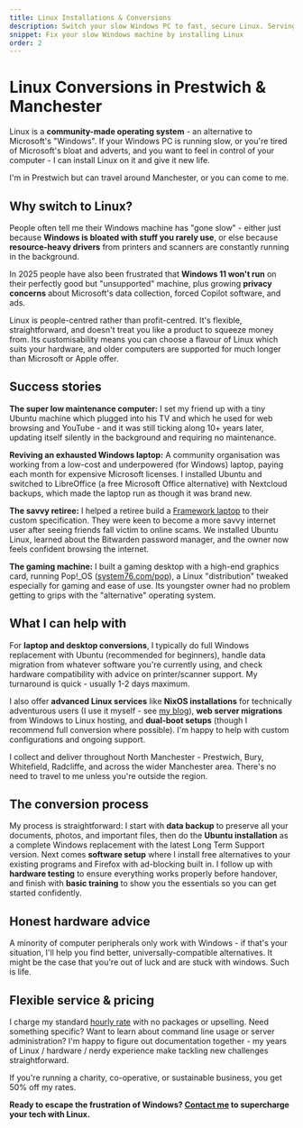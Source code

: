 ```yaml
---
title: Linux Installations & Conversions
description: Switch your slow Windows PC to fast, secure Linux. Serving Greater Manchester with laptop conversions, web server migrations, and Ubuntu support.
snippet: Fix your slow Windows machine by installing Linux
order: 2
---
```


# Linux Conversions in Prestwich & Manchester

Linux is a **community-made operating system** - an alternative to Microsoft's "Windows". If your Windows PC is running slow, or you're tired of Microsoft's bloat and adverts, and you want to feel in control of your computer - I can install Linux on it and give it new life.

I'm in Prestwich but can travel around Manchester, or you can come to me.

## Why switch to Linux?

People often tell me their Windows machine has "gone slow" - either just because **Windows is bloated with stuff you rarely use**, or else because **resource-heavy drivers** from printers and scanners are constantly running in the background.

In 2025 people have also been frustrated that **Windows 11 won't run** on their perfectly good but "unsupported" machine, plus growing **privacy concerns** about Microsoft's data collection, forced Copilot software, and ads.

Linux is people-centred rather than profit-centred. It's flexible, straightforward, and doesn't treat you like a product to squeeze money from. Its customisability means you can choose a flavour of Linux which suits your hardware, and older computers are supported for much longer than Microsoft or Apple offer.

## Success stories

**The super low maintenance computer:** I set my friend up with a tiny Ubuntu machine which plugged into his TV and which he used for web browsing and YouTube - and it was still ticking along 10+ years later, updating itself silently in the background and requiring no maintenance.

**Reviving an exhausted Windows laptop:** A community organisation was working from a low-cost and underpowered (for Windows) laptop, paying each month for expensive Microsoft licenses. I installed Ubuntu and switched to LibreOffice (a free Microsoft Office alternative) with Nextcloud backups, which made the laptop run as though it was brand new.

**The savvy retiree:** I helped a retiree build a [Framework laptop](/services/framework-laptops/) to their custom specification. They were keen to become a more savvy internet user after seeing friends fall victim to online scams. We installed Ubuntu Linux, learned about the Bitwarden password manager, and the owner now feels confident browsing the internet.

**The gaming machine:** I built a gaming desktop with a high-end graphics card, running Pop!\_OS ([system76.com/pop](https://system76.com/pop/)), a Linux "distribution" tweaked especially for gaming and ease of use. Its youngster owner had no problem getting to grips with the "alternative" operating system.

## What I can help with

For **laptop and desktop conversions**, I typically do full Windows replacement with Ubuntu (recommended for beginners), handle data migration from whatever software you're currently using, and check hardware compatibility with advice on printer/scanner support. My turnaround is quick - usually 1-2 days maximum.

I also offer **advanced Linux services** like **NixOS installations** for technically adventurous users (I use it myself - see [my blog](https://blog.chobble.com/blog/)), **web server migrations** from Windows to Linux hosting, and **dual-boot setups** (though I recommend full conversion where possible). I'm happy to help with custom configurations and ongoing support.

I collect and deliver throughout North Manchester - Prestwich, Bury, Whitefield, Radcliffe, and across the wider Manchester area. There's no need to travel to me unless you're outside the region.

## The conversion process

My process is straightforward: I start with **data backup** to preserve all your documents, photos, and important files, then do the **Ubuntu installation** as a complete Windows replacement with the latest Long Term Support version. Next comes **software setup** where I install free alternatives to your existing programs and Firefox with ad-blocking built in. I follow up with **hardware testing** to ensure everything works properly before handover, and finish with **basic training** to show you the essentials so you can get started confidently.

## Honest hardware advice

A minority of computer peripherals only work with Windows - if that's your situation, I'll help you find better, universally-compatible alternatives. It might be the case that you're out of luck and are stuck with windows. Such is life.

## Flexible service & pricing

I charge my standard [hourly rate](/prices/) with no packages or upselling. Need something specific? Want to learn about command line usage or server administration? I'm happy to figure out documentation together - my years of Linux / hardware / nerdy experience make tackling new challenges straightforward.

If you're running a charity, co-operative, or sustainable business, you get 50% off my rates.

**Ready to escape the frustration of Windows? [Contact me](/contact/) to supercharge your tech with Linux.**
